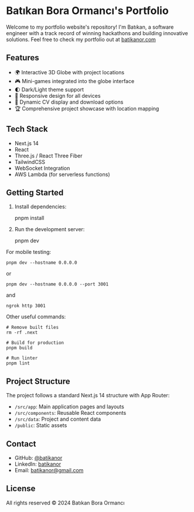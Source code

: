 # Batıkan Bora Ormancı's Portfolio

Welcome to my portfolio website's repository! I'm Batıkan, a software engineer with a track record of winning hackathons and building innovative solutions. Feel free to check my portfolio out at [batikanor.com](https://batikanor.com)

## Features

- 🌍 Interactive 3D Globe with project locations
- 🎮 Mini-games integrated into the globe interface
- 🌓 Dark/Light theme support
- 📱 Responsive design for all devices
- 📄 Dynamic CV display and download options
- 🏆 Comprehensive project showcase with location mapping

## Tech Stack

- Next.js 14
- React
- Three.js / React Three Fiber
- TailwindCSS
- WebSocket Integration
- AWS Lambda (for serverless functions)

## Getting Started

1. Install dependencies:

   pnpm install

2. Run the development server:

   pnpm dev

For mobile testing:

    pnpm dev --hostname 0.0.0.0

or

    pnpm dev --hostname 0.0.0.0 --port 3001

and

    ngrok http 3001

Other useful commands:

    # Remove built files
    rm -rf .next

    # Build for production
    pnpm build

    # Run linter
    pnpm lint

## Project Structure

The project follows a standard Next.js 14 structure with App Router:

- `/src/app`: Main application pages and layouts
- `/src/components`: Reusable React components
- `/src/data`: Project and content data
- `/public`: Static assets

## Contact

- GitHub: [@batikanor](https://github.com/batikanor)
- LinkedIn: [batikanor](https://linkedin.com/in/batikanor)
- Email: batikanor@gmail.com

## License

All rights reserved © 2024 Batıkan Bora Ormancı
